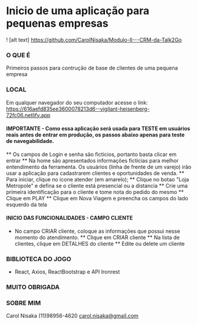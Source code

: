 # Inicio de uma aplicação para pequenas empresas
! [alt text] https://github.com/CarolNisaka/Modulo-II---CRM-da-Talk2Go

### O QUE É
Primeiros passos para contrução de base de clientes de uma pequena empresa

### LOCAL
Em qualquer navegador do seu computador acesse o link: https://616aefd835ee3600078213d6--vigilant-heisenberg-72fc06.netlify.app

#### IMPORTANTE - Como essa aplicação será usada para TESTE em usuários reais antes de entrar em produção, os passos abaixo apenas para teste de navegabilidade.
** Os campos de Login e senha são ficticios, portanto basta clicar em entrar
** Na home são apresentados informações ficticias para melhor entendimento da ferramenta. Os usuários (linha de frente de um varejo) irão usar a aplicação para cadastrarem clientes e oportunidades de venda. 
** Para iniciar, clique no ícone atender (em amarelo);
** Clique no botao "Loja Metropole" e defina se o cliente está presencial ou a distancia
** Crie uma primeira identificação para o cliente e tome nota do pedido do mesmo
** Clique em PLAY
** Clique em Nova Viagem e preencha os campos do lado esquerdo da tela

#### INICIO DAS FUNCIONALIDADES - CAMPO CLIENTE
* No campo CRIAR cliente, coloque as informações que possui nesse momento do atendimento.
** Clique em CRIAR cliente
** Na lista de clientes, clique em DETALHES do cliente
** Edite ou delete um cliente
### BIBLIOTECA DO JOGO
* React, Axios, ReactBootstrap e API Ironrest

### MUITO OBRIGADA

### SOBRE MIM
Carol Nisaka
(11)98956-4620
carol.nisaka@gmail.com
